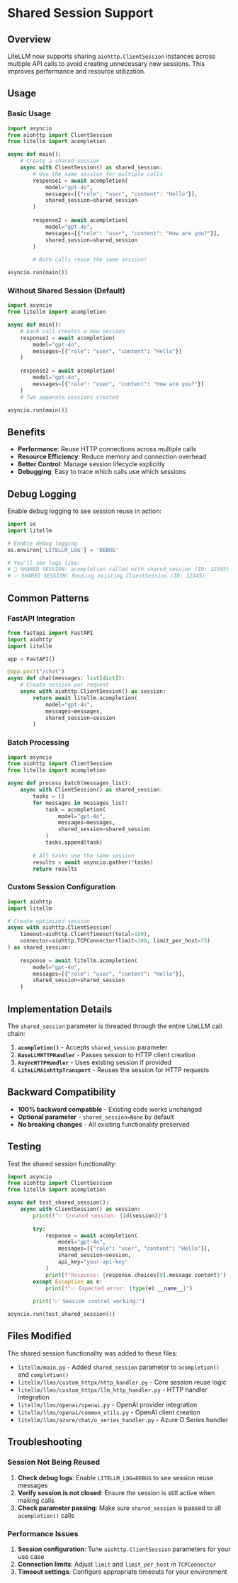 # Shared Session Support

## Overview

LiteLLM now supports sharing `aiohttp.ClientSession` instances across multiple API calls to avoid creating unnecessary new sessions. This improves performance and resource utilization.

## Usage

### Basic Usage

```python
import asyncio
from aiohttp import ClientSession
from litellm import acompletion

async def main():
    # Create a shared session
    async with ClientSession() as shared_session:
        # Use the same session for multiple calls
        response1 = await acompletion(
            model="gpt-4o",
            messages=[{"role": "user", "content": "Hello"}],
            shared_session=shared_session
        )
        
        response2 = await acompletion(
            model="gpt-4o", 
            messages=[{"role": "user", "content": "How are you?"}],
            shared_session=shared_session
        )
        
        # Both calls reuse the same session!

asyncio.run(main())
```

### Without Shared Session (Default)

```python
import asyncio
from litellm import acompletion

async def main():
    # Each call creates a new session
    response1 = await acompletion(
        model="gpt-4o",
        messages=[{"role": "user", "content": "Hello"}]
    )
    
    response2 = await acompletion(
        model="gpt-4o",
        messages=[{"role": "user", "content": "How are you?"}]
    )
    # Two separate sessions created

asyncio.run(main())
```

## Benefits

- **Performance**: Reuse HTTP connections across multiple calls
- **Resource Efficiency**: Reduce memory and connection overhead
- **Better Control**: Manage session lifecycle explicitly
- **Debugging**: Easy to trace which calls use which sessions

## Debug Logging

Enable debug logging to see session reuse in action:

```python
import os
import litellm

# Enable debug logging
os.environ['LITELLM_LOG'] = 'DEBUG'

# You'll see logs like:
# 🔄 SHARED SESSION: acompletion called with shared_session (ID: 12345)
# ✅ SHARED SESSION: Reusing existing ClientSession (ID: 12345)
```

## Common Patterns

### FastAPI Integration

```python
from fastapi import FastAPI
import aiohttp
import litellm

app = FastAPI()

@app.post("/chat")
async def chat(messages: list[dict]):
    # Create session per request
    async with aiohttp.ClientSession() as session:
        return await litellm.acompletion(
            model="gpt-4o",
            messages=messages,
            shared_session=session
        )
```

### Batch Processing

```python
import asyncio
from aiohttp import ClientSession
from litellm import acompletion

async def process_batch(messages_list):
    async with ClientSession() as shared_session:
        tasks = []
        for messages in messages_list:
            task = acompletion(
                model="gpt-4o",
                messages=messages,
                shared_session=shared_session
            )
            tasks.append(task)
        
        # All tasks use the same session
        results = await asyncio.gather(*tasks)
        return results
```

### Custom Session Configuration

```python
import aiohttp
import litellm

# Create optimized session
async with aiohttp.ClientSession(
    timeout=aiohttp.ClientTimeout(total=180),
    connector=aiohttp.TCPConnector(limit=300, limit_per_host=75)
) as shared_session:
    
    response = await litellm.acompletion(
        model="gpt-4o",
        messages=[{"role": "user", "content": "Hello"}],
        shared_session=shared_session
    )
```

## Implementation Details

The `shared_session` parameter is threaded through the entire LiteLLM call chain:

1. **`acompletion()`** - Accepts `shared_session` parameter
2. **`BaseLLMHTTPHandler`** - Passes session to HTTP client creation
3. **`AsyncHTTPHandler`** - Uses existing session if provided
4. **`LiteLLMAiohttpTransport`** - Reuses the session for HTTP requests

## Backward Compatibility

- **100% backward compatible** - Existing code works unchanged
- **Optional parameter** - `shared_session=None` by default
- **No breaking changes** - All existing functionality preserved

## Testing

Test the shared session functionality:

```python
import asyncio
from aiohttp import ClientSession
from litellm import acompletion

async def test_shared_session():
    async with ClientSession() as session:
        print(f"✅ Created session: {id(session)}")
        
        try:
            response = await acompletion(
                model="gpt-4o",
                messages=[{"role": "user", "content": "Hello"}],
                shared_session=session,
                api_key="your-api-key"
            )
            print(f"Response: {response.choices[0].message.content}")
        except Exception as e:
            print(f"✅ Expected error: {type(e).__name__}")
        
        print("✅ Session control working!")

asyncio.run(test_shared_session())
```

## Files Modified

The shared session functionality was added to these files:

- `litellm/main.py` - Added `shared_session` parameter to `acompletion()` and `completion()`
- `litellm/llms/custom_httpx/http_handler.py` - Core session reuse logic
- `litellm/llms/custom_httpx/llm_http_handler.py` - HTTP handler integration
- `litellm/llms/openai/openai.py` - OpenAI provider integration
- `litellm/llms/openai/common_utils.py` - OpenAI client creation
- `litellm/llms/azure/chat/o_series_handler.py` - Azure O Series handler

## Troubleshooting

### Session Not Being Reused

1. **Check debug logs**: Enable `LITELLM_LOG=DEBUG` to see session reuse messages
2. **Verify session is not closed**: Ensure the session is still active when making calls
3. **Check parameter passing**: Make sure `shared_session` is passed to all `acompletion()` calls

### Performance Issues

1. **Session configuration**: Tune `aiohttp.ClientSession` parameters for your use case
2. **Connection limits**: Adjust `limit` and `limit_per_host` in `TCPConnector`
3. **Timeout settings**: Configure appropriate timeouts for your environment
